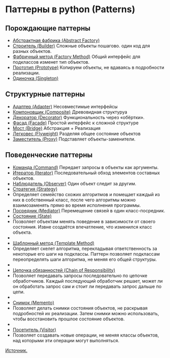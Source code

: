 # Паттерны в python (Patterns)


## Порождающие паттерны

- [Абстрактная фабрика (Abstract Factory)](./abstract_factory#readme)
- [Строитель (Builder)](./builder#readme) Cложные объекты пошагово. один код для разных объектов.
- [Фабричный метод (Factory Method)](./factory_method#readme) Общий интерфейс для подклассов изменет тип объектов.
- [Прототип (Prototype)](./prototype#readme) Копируем объекты, не вдаваясь в подробности реализации.
- [Одиночка (Singleton)](./singleton#readme)

## Структурные паттерны

- [Адаптер (Adapter)](./adapter#readme) Несовместимые интерфейсы
- [Компоновщик (Composite)](./composite#readme) Древовидная структуруа
- [Декоратор (Decorator)](./decorator#readme) Функциональность через «обёртки».
- [Фасад (Facade)](./facade#readme) Простой интерфейс к сложной структуре 
- [Мост (Bridge)](./bridge#readme) Абстракция + Реализация
- [Легковес (Flyweight)](./flyweight#readme) Разделяя общее состояние объектов
- [Заместитель (Proxy)](./proxy#readme) Подставляет объекты-заменители.

## Поведенческие паттерны

- [Команда (Command)](./command#readme) Передает запросы в объекты как аргументы.
- [Итератор (Iterator)](./iterator#readme) Последовательный обход элементов составных объектов.
- [Наблюдатель (Observer)](./observer#readme) Один объект следит за другим.
- [Стратегия (Strategy)](./strategy#readme) 
- Определяет семейство схожих алгоритмов и помещает каждый из них в собственный класс, после чего алгоритмы можно взаимозаменять прямо во время исполнения программы.
- [Посредник (Mediator)](./mediator#readme) Перемещение связей в один класс-посредник.
- [Состояние (State)](./state#readme) 
- Позволяет объектам менять поведение в зависимости от своего состояния. Извне создаётся впечатление, что изменился класс объекта.
- 
- [Шаблонный метод (Template Method)](./template_method#readme) 
- Определяет скелет алгоритма, перекладывая ответственность за некоторые его шаги на подклассы. Паттерн позволяет подклассам переопределять шаги алгоритма, не меняя его общей структуры.
- 
- [Цепочка обязанностей (Chain of Responsibility)](./chain_of_responsibility#readme) 
- Позволяет передавать запросы последовательно по цепочке обработчиков. Каждый последующий обработчик решает, может ли он обработать запрос сам и стоит ли передавать запрос дальше по цепи.
- 
- [Снимок (Memento)](./memento#readme) 
- Позволяет делать снимки состояния объектов, не раскрывая подробностей их реализации. Затем снимки можно использовать, чтобы восстановить прошлое состояние объектов.
- 
- [Посетитель (Visitor)](./visitor#readme) 
- Позволяет создавать новые операции, не меняя классы объектов, над которыми эти операции могут выполняться.

[Источник.](https://refactoring.guru/ru/design-patterns)
